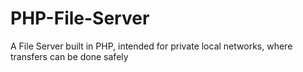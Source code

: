 # PHP-File-Server
A File Server built in PHP, intended for private local networks, where transfers can be done safely
